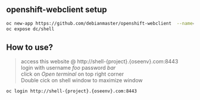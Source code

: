 ## openshift-webclient setup
```sh
oc new-app https://github.com/debianmaster/openshift-webclient  --name='shell'
oc expose dc/shell
```

## How to use?
> access this website @    http://shell-{project}.{oseenv}.com:8443   
> login with username    *foo*   password  *bar*  
> click on *Open terminal*  on top right corner  
> Double cick on shell window to maximize window  

```sh
oc login http://shell-{project}.{oseenv}.com:8443
```



